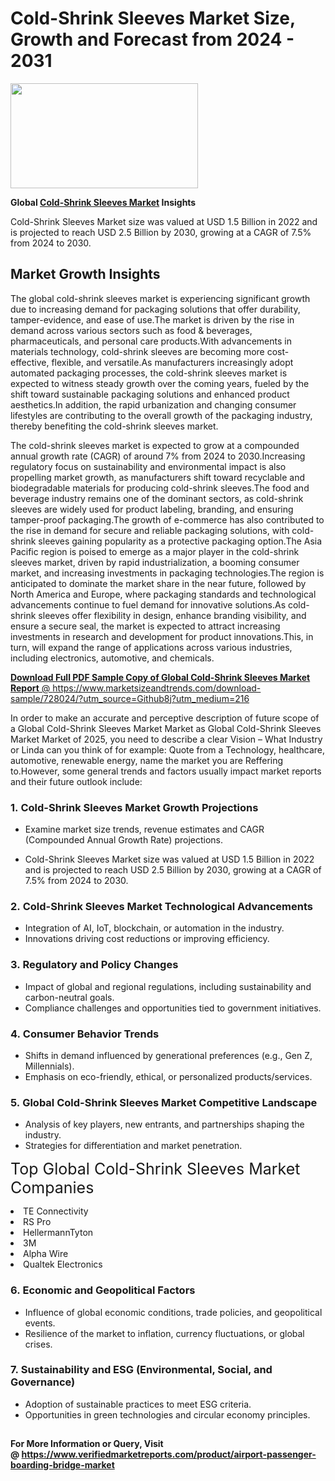 <H1>Cold-Shrink Sleeves Market Size, Growth and Forecast from 2024 - 2031</H1><img class="aligncenter size-medium wp-image-584254" src="https://thirdeyenews.in/wp-content/uploads/2024/09/Global-Market-Research-300x168.jpeg" alt="" width="300" height="168" /><p><strong>Global&nbsp;<a href="https://www.marketsizeandtrends.com/download-sample/728024/?utm_source=Github8j?utm_medium=216">Cold-Shrink Sleeves Market</a> Insights</strong></p><p>Cold-Shrink Sleeves Market size was valued at USD 1.5 Billion in 2022 and is projected to reach USD 2.5 Billion by 2030, growing at a CAGR of 7.5% from 2024 to 2030.</p><p><h2>Market Growth Insights</h2> <p>The global cold-shrink sleeves market is experiencing significant growth due to increasing demand for packaging solutions that offer durability, tamper-evidence, and ease of use.The market is driven by the rise in demand across various sectors such as food & beverages, pharmaceuticals, and personal care products.With advancements in materials technology, cold-shrink sleeves are becoming more cost-effective, flexible, and versatile.As manufacturers increasingly adopt automated packaging processes, the cold-shrink sleeves market is expected to witness steady growth over the coming years, fueled by the shift toward sustainable packaging solutions and enhanced product aesthetics.In addition, the rapid urbanization and changing consumer lifestyles are contributing to the overall growth of the packaging industry, thereby benefiting the cold-shrink sleeves market.</p> <p><a href="link_to_sample"></a></p> <p>The cold-shrink sleeves market is expected to grow at a compounded annual growth rate (CAGR) of around 7% from 2024 to 2030.Increasing regulatory focus on sustainability and environmental impact is also propelling market growth, as manufacturers shift toward recyclable and biodegradable materials for producing cold-shrink sleeves.The food and beverage industry remains one of the dominant sectors, as cold-shrink sleeves are widely used for product labeling, branding, and ensuring tamper-proof packaging.The growth of e-commerce has also contributed to the rise in demand for secure and reliable packaging solutions, with cold-shrink sleeves gaining popularity as a protective packaging option.The Asia Pacific region is poised to emerge as a major player in the cold-shrink sleeves market, driven by rapid industrialization, a booming consumer market, and increasing investments in packaging technologies.The region is anticipated to dominate the market share in the near future, followed by North America and Europe, where packaging standards and technological advancements continue to fuel demand for innovative solutions.As cold-shrink sleeves offer flexibility in design, enhance branding visibility, and ensure a secure seal, the market is expected to attract increasing investments in research and development for product innovations.This, in turn, will expand the range of applications across various industries, including electronics, automotive, and chemicals.<p><a href="link_to_more_info"></p><p><span class=""><strong>Download Full PDF Sample Copy of Global Cold-Shrink Sleeves Market Report</strong> @ <a href="https://www.marketsizeandtrends.com/download-sample/728024/?utm_source=Github8j?utm_medium=216" target="_blank">https://www.marketsizeandtrends.com/download-sample/728024/?utm_source=Github8j?utm_medium=216</a></span></p><p>In order to make an accurate and perceptive description of future scope of a Global&nbsp;Cold-Shrink Sleeves Market Market as Global&nbsp;Cold-Shrink Sleeves Market Market of 2025, you need to describe a clear Vision &ndash; What Industry or Linda can you think of for example: Quote from a Technology, healthcare, automotive, renewable energy, name the market you are Reffering to.However, some general trends and factors usually impact market reports and their future outlook include:</p><h3>1.&nbsp;<strong>Cold-Shrink Sleeves Market Growth Projections</strong></h3><ul><li>Examine market size trends, revenue estimates and CAGR (Compounded Annual Growth Rate) projections.</li><li><p>Cold-Shrink Sleeves Market size was valued at USD 1.5 Billion in 2022 and is projected to reach USD 2.5 Billion by 2030, growing at a CAGR of 7.5% from 2024 to 2030.</p></li></ul><h3>2.&nbsp;<strong>Cold-Shrink Sleeves Market Technological Advancements</strong></h3><ul><li>Integration of AI, IoT, blockchain, or automation in the industry.</li><li>Innovations driving cost reductions or improving efficiency.</li></ul><h3>3.&nbsp;<strong>Regulatory and Policy Changes</strong></h3><ul><li>Impact of global and regional regulations, including sustainability and carbon-neutral goals.</li><li>Compliance challenges and opportunities tied to government initiatives.</li></ul><h3>4.&nbsp;<strong>Consumer Behavior Trends</strong></h3><ul><li>Shifts in demand influenced by generational preferences (e.g., Gen Z, Millennials).</li><li>Emphasis on eco-friendly, ethical, or personalized products/services.</li></ul><h3>5.&nbsp;<strong>Global Cold-Shrink Sleeves Market Competitive Landscape</strong></h3><ul><li>Analysis of key players, new entrants, and partnerships shaping the industry.</li><li>Strategies for differentiation and market penetration.</li></ul><p data-pm-slice="1 1 []"><span style="color: inherit; font-family: inherit; font-size: 25px;">Top Global Cold-Shrink Sleeves Market Companies</span></p><div class="" data-test-id=""><p><li>TE Connectivity</li><li> RS Pro</li><li> HellermannTyton</li><li> 3M</li><li> Alpha Wire</li><li> Qualtek Electronics</li></p></div><h3>6.&nbsp;<strong>Economic and Geopolitical Factors</strong></h3><ul><li>Influence of global economic conditions, trade policies, and geopolitical events.</li><li>Resilience of the market to inflation, currency fluctuations, or global crises.</li></ul><h3>7.&nbsp;<strong>Sustainability and ESG (Environmental, Social, and Governance)</strong></h3><ul><li>Adoption of sustainable practices to meet ESG criteria.</li><li>Opportunities in green technologies and circular economy principles.</li></ul><h2><strong style="font-size: 14px;">For More Information or Query, Visit @&nbsp;</strong><a style="background-color: #ffffff; font-size: 14px;" href="https://www.marketsizeandtrends.com/report/cold-shrink-sleeves-market/" target="_blank">https://www.verifiedmarketreports.com/product/airport-passenger-boarding-bridge-market</a></h2>